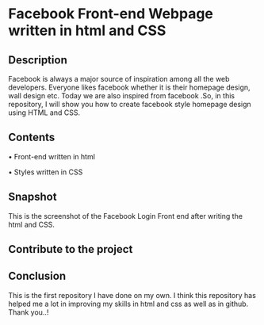 # Facebook Front-end Webpage written in html and CSS
## Description
  Facebook is always a major source of inspiration among all the web developers. Everyone likes facebook whether it is their homepage design, wall design etc. Today we are also inspired from facebook .So, in this repository, I will show you how to create facebook style homepage design using HTML and CSS.
## Contents
•	Front-end written in html 

•	Styles written in CSS 
## Snapshot
This is the screenshot of the Facebook Login Front end after writing the html and CSS.

## Contribute to the project

## Conclusion
This is the first repository I have done on my own.  I think this repository has helped me a lot  in improving my skills in html and css as well as in github.
Thank you..!


